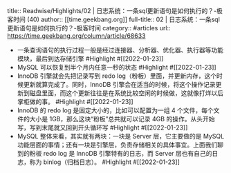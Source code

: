 title:: Readwise/Highlights/02  | 日志系统：一条sql更新语句是如何执行的？-极客时间 (40)
author:: [[time.geekbang.org]]
full-title:: 02  | 日志系统：一条sql更新语句是如何执行的？-极客时间
category:: #articles
url:: https://time.geekbang.org/column/article/68633

- 一条查询语句的执行过程一般是经过连接器、分析器、优化器、执行器等功能模块，最后到达存储引擎 #Highlight #[[2022-01-23]]
- MySQL 可以恢复到半个月内任意一秒的状态 #Highlight #[[2022-01-23]]
- InnoDB 引擎就会先把记录写到 redo log（粉板）里面，并更新内存，这个时候更新就算完成了。同时，InnoDB 引擎会在适当的时候，将这个操作记录更新到磁盘里面，而这个更新往往是在系统比较空闲的时候做，这就像打烊以后掌柜做的事。 #Highlight #[[2022-01-23]]
- InnoDB 的 redo log 是固定大小的，比如可以配置为一组 4 个文件，每个文件的大小是 1GB，那么这块“粉板”总共就可以记录 4GB 的操作。从头开始写，写到末尾就又回到开头循环写 #Highlight #[[2022-01-23]]
- MySQL 整体来看，其实就有两块：一块是 Server 层，它主要做的是 MySQL 功能层面的事情；还有一块是引擎层，负责存储相关的具体事宜。上面我们聊到的粉板 redo log 是 InnoDB 引擎特有的日志，而 Server 层也有自己的日志，称为 binlog（归档日志）。 #Highlight #[[2022-01-23]]